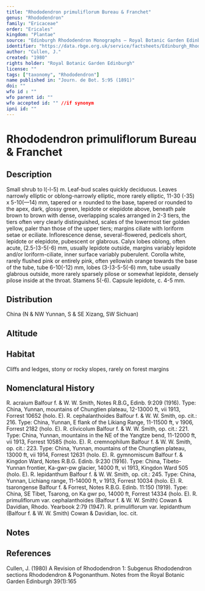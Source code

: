 ```yaml
---
title: "Rhododendron primuliflorum Bureau & Franchet"
genus: "Rhododendron"
family: "Ericaceae"
order: "Ericales"
kingdom: "Plantae"
source: "Edinburgh Rhododendron Monographs – Royal Botanic Garden Edinburgh"
identifier: "https://data.rbge.org.uk/service/factsheets/Edinburgh_Rhododendron_Monographs.xhtml"
author: "Cullen, J."
created: "1980"
rights holder: "Royal Botanic Garden Edinburgh"
license: ""
tags: ["taxonomy", "Rhododendron"]
name published in: "Journ. de Bot. 5:95 (1891)"
doi: ""
wfo id : ""
wfo parent id: ""
wfo accepted id: "" //if synonym                      
ipni id: ""
---
```


                       

# Rhododendron primuliflorum Bureau & Franchet

## Description
Small shrub to l(-l-5) m. Leaf-bud scales quickly deciduous. Leaves narrowly elliptic or oblong-narrowly elliptic, more rarely elliptic, 11-30 (-35) x 5-10(—14) mm, tapered or ± rounded to the base, tapered or rounded to the apex, dark, glossy green, lepidote or elepidote above, beneath pale brown to brown with dense, overlapping scales arranged in 2-3 tiers, the tiers often very clearly distinguished, scales of the lowermost tier golden yellow, paler than those of the upper tiers; margins ciliate with loriform setae or eciliate. Inflorescence dense, several-flowered, pedicels short, lepidote or elepidote, pubescent or glabrous. Calyx lobes oblong, often acute, (2.5-)3-5(-6) mm, usually lepidote outside, margins variably lepidote and/or loriform-ciliate, inner surface variably puberulent. Corolla white, rarely flushed pink or entirely pink, often yellowish orange towards the base of the tube, tube 6-10(-12) mm, lobes (3-)3-5-5(-6) mm, tube usually glabrous outside, more rarely sparsely pilose or somewhat lepidote, densely pilose inside at the throat. Stamens 5(-6). Capsule lepidote, c. 4-5 mm.

## Distribution
China (N & NW Yunnan, S & SE Xizang, SW Sichuan)

## Altitude


## Habitat
Cliffs and ledges, stony or rocky slopes, rarely on forest margins

## Nomenclatural History
R. acraium Balfour f. & W. W. Smith, Notes R.B.G„ Edinb. 9:209 (1916). Type: China, Yunnan, mountains of Chungtien plateau, 12-13000 ft, vii 1913, Forrest 10652 (holo. E). R. cephalanthoides Balfour f. & W. W. Smith, op. cit.: 216. Type: China, Yunnan, E flank of the Likiang Range, 11-11500 ft, v 1906, Forrest 2182 (holo. E). R. clivicolum Balfour f. & W. W. Smith, op. cit.: 221. Type: China, Yunnan, mountains in the NE of the Yangtze bend, 11-12000 ft, vii 1913, Forrest 10585 (holo. E). R. cremnophilum Balfour f. & W. W. Smith, op. cit.: 223. Type: China, Yunnan, mountains of the Chungtien plateau, 13000 ft, vii 1914, Forrest 12631 (holo. E). R. gymnomiscum Balfour f. & Kingdon Ward, Notes R.B.G. Edinb. 9:230 (1916). Type: China, Tibeto-Yunnan frontier, Ka-gwr-pw glacier, 14000 ft, vi 1913, Kingdon Ward 505 (holo. E). R. lepidanthum Balfour f. & W. W. Smith, op. cit.: 245. Type: China, Yunnan, Lichiang range, 11-14000 ft, v 1913, Forrest 10034 (holo. E). R. tsarongense Balfour f. & Forrest, Notes R.B.G. Edinb. 11:150 (1919). Type: China, SE Tibet, Tsarong, on Ka gwr po, 14000 ft, Forrest 14334 (holo. E). R. primuliflorum var. cephalanthoides (Balfour f. & W. W. Smith) Cowan & Davidian, Rhodo. Yearbook 2:79 (1947). R. primuliflorum var. lepidanthum (Balfour f. & W. W. Smith) Cowan & Davidian, loc. cit.
                       
## Notes


## References

Cullen, J. (1980) A Revision of Rhododendron 1: Subgenus Rhododendron sections Rhododendron & Pogonanthum. Notes from the Royal Botanic Garden Edinburgh 39(1):165
